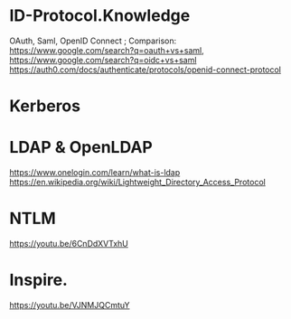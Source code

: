 # ID-Protocol.Knowledge
OAuth, Saml, OpenID Connect ; Comparison: https://www.google.com/search?q=oauth+vs+saml, https://www.google.com/search?q=oidc+vs+saml https://auth0.com/docs/authenticate/protocols/openid-connect-protocol

# Kerberos

# LDAP & OpenLDAP
https://www.onelogin.com/learn/what-is-ldap
https://en.wikipedia.org/wiki/Lightweight_Directory_Access_Protocol

# NTLM
https://youtu.be/6CnDdXVTxhU

# Inspire.
https://youtu.be/VJNMJQCmtuY

